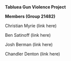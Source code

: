 **Tabluea Gun Violence  Project**



**Members (Group 21482)**

Christian Myrie (link here)

Ben Satinoff (link here)

Josh Berman (link here)

Chandler Denton (link here)

